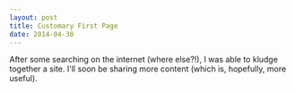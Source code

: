 ```yaml
---
layout: post
title: Customary First Page
date: 2014-04-30
---
```


After some searching on the internet (where else?!), I was able to kludge together a site.
I'll soon be sharing more content (which is, hopefully, more useful).
